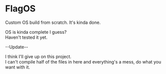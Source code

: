 # FlagOS
Custom OS build from scratch.
It's kinda done.

OS is kinda complete I guess?<br/>
Haven't tested it yet.

--Update--

I think I'll give up on this project.<br/>
I can't compile half of the files in here and everything's a mess, do what you want with it.
